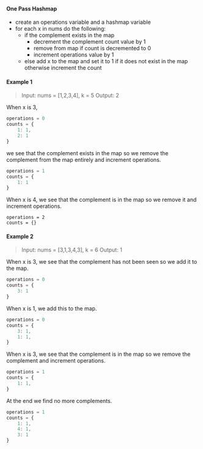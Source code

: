 #### One Pass Hashmap
- create an operations variable and a hashmap variable
- for each x in nums do the following:
    - if the complement exists in the map
        - decrement the complement count value by 1
        - remove from map if count is decremented to 0 
        - increment operations value by 1
    - else add x to the map and set it to 1 if it does not exist in the map otherwise increment the count

#### Example 1
> Input: nums = [1,2,3,4], k = 5
Output: 2

When x is 3,
```js
operations = 0
counts = {
    1: 1,
    2: 1
}
```
we see that the complement exists in the map so we remove the complement from the map entirely and increment operations.
```js
operations = 1
counts = {
    1: 1
}
```
When x is 4, we see that the complement is in the map so we remove it and increment operations.
```.
operations = 2
counts = {}
```

#### Example 2
> Input: nums = [3,1,3,4,3], k = 6
Output: 1

When x is 3, we see that the complement has not been seen so we add it to the map.
```js
operations = 0
counts = {
    3: 1
}
```
When x is 1, we add this to the map.
```js
operations = 0
counts = {
    3: 1,
    1: 1,
}
```
When x is 3, we see that the complement is in the map so we remove the complement and increment operations.
```js
operations = 1
counts = {
    1: 1,
}
```
At the end we find no more complements.
```js
operations = 1
counts = {
    1: 1,
    4: 1,
    3: 1
}
```


